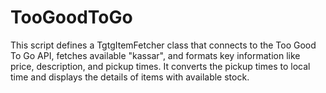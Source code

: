 # TooGoodToGo
This script defines a TgtgItemFetcher class that connects to the Too Good To Go API, fetches available "kassar", and formats key information like price, description, and pickup times. It converts the pickup times to local time and displays the details of items with available stock.
